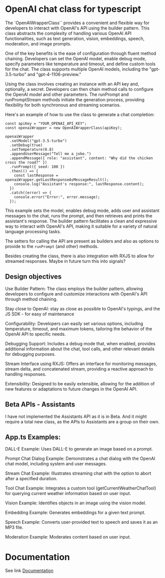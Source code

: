 # OpenAI chat class for typescript

The `OpenAIWrapperClass`` provides a convenient and flexible way for developers to interact with OpenAI's API using the builder pattern. This class abstracts the complexity of handling various OpenAI API functionalities, such as text generation, vision, embeddings, speech, moderation, and image prompts.

One of the key benefits is the ease of configuration through fluent method chaining. Developers can set the OpenAI model, enable debug mode, specify parameters like temperature and timeout, and define custom tools for the chat. The class supports multiple OpenAI models, including the "gpt-3.5-turbo" and "gpt-4-1106-preview."

Using the class involves creating an instance with an API key and, optionally, a secret. Developers can then chain method calls to configure the OpenAI model and other parameters. The runPrompt and runPromptStream methods initiate the generation process, providing flexibility for both synchronous and streaming scenarios.

Here's an example of how to use the class to generate a chat completion:

```
const apiKey = "YOUR_OPENAI_API_KEY";
const openaiWrapper = new OpenAIWrapperClass(apiKey);

openaiWrapper
  .setModel("gpt-3.5-turbo")
  .setDebug(true)
  .setTemperature(0.8)
  .appendUserMessage("Tell me a joke.")
  .appendMessage({ role: "assistant", content: "Why did the chicken cross the road?" })
  .runPrompt({ seed: 100 })
  .then(() => {
    const lastResponse = openaiWrapper.getLastResponseAsMessageResult();
    console.log("Assistant's response:", lastResponse.content);
  })
  .catch((error) => {
    console.error("Error:", error.message);
  });
```

This example sets the model, enables debug mode, adds user and assistant messages to the chat, runs the prompt, and then retrieves and prints the assistant's response. The builder pattern facilitates a clean and expressive way to interact with OpenAI's API, making it suitable for a variety of natural language processing tasks.

The setters for calling the API are present as builders and also as options to provide to the `runPrompt` (and other) methods.

Besides creating the class, there is also integration with RXJS to allow for streamed responses. Maybe in future turn this into signals?

## Design objectives

Use Builder Pattern: The class employs the builder pattern, allowing developers to configure and customize interactions with OpenAI's API through method chaining.

Stay close to OpenAI: stay as close as possible to OpenAI's typings, and the JS SDK - for easy of maintenance

Configurability: Developers can easily set various options, including temperature, timeout, and maximum tokens, tailoring the behavior of the OpenAI API to specific needs.

Debugging Support: Includes a debug mode that, when enabled, provides additional information about the chat, tool calls, and other relevant details for debugging purposes.

Stream Interface using RXJS: Offers an interface for monitoring messages, stream delta, and concatenated stream, providing a reactive approach to handling responses.

Extensibility: Designed to be easily extensible, allowing for the addition of new features or adaptations to future changes in the OpenAI API.

## Beta APIs - Assistants

I have not implemented the Assistants API as it is in Beta. And it might require a total new class, as the APIs to Assistants are a group on their own.

## App.ts Examples:

DALL-E Example:
Uses DALL-E to generate an image based on a prompt.

Prompt Chat Dialog Example:
Demonstrates a chat dialog with the OpenAI chat model, including system and user messages.

Stream Chat Example:
Illustrates streaming chat with the option to abort after a specified duration.

Tool Chat Example:
Integrates a custom tool (getCurrentWeatherChatTool) for querying current weather information based on user input.

Vision Example:
Identifies objects in an image using the vision model.

Embedding Example:
Generates embeddings for a given text prompt.

Speech Example:
Converts user-provided text to speech and saves it as an MP3 file.

Moderation Example:
Moderates content based on user input.

# Documentation

See link [Documentation](./docs/index.html)

